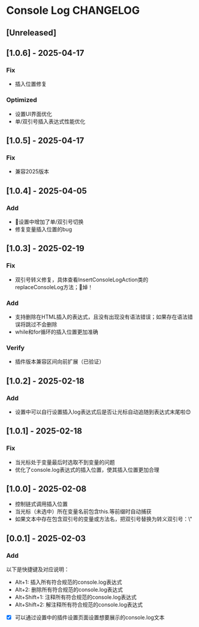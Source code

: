 <!-- Keep a Changelog guide -> https://keepachangelog.com -->
# Console Log CHANGELOG

## [Unreleased]

## [1.0.6] - 2025-04-17

### Fix
- 插入位置修复

### Optimized
- 设置UI界面优化
- 单/双引号插入表达式性能优化

## [1.0.5] - 2025-04-17

### Fix
- 兼容2025版本

## [1.0.4] - 2025-04-05

### Add
- 🎉设置中增加了单/双引号切换
- 修复变量插入位置的bug

## [1.0.3] - 2025-02-19

### Fix
- 双引号转义修复，具体查看InsertConsoleLogAction类的replaceConsoleLog方法；🤡焯！

### Add
- 支持删除在HTML插入的表达式，且没有出现没有语法错误；如果存在语法错误将跳过不会删除
- while和for循环的插入位置更加准确

### Verify
- 插件版本兼容区间向前扩展（已验证）

## [1.0.2] - 2025-02-18

### Add
- 设置中可以自行设置插入log表达式后是否让光标自动追随到表达式末尾啦😊

## [1.0.1] - 2025-02-18

### Fix
- 当光标处于变量最后时选取不到变量的问题
- 优化了console.log表达式的插入位置，使其插入位置更加合理

## [1.0.0] - 2025-02-08

- 控制链式调用插入位置
- 当光标（未选中）所在变量名前包含this.等前缀时自动捕获
- 如果文本中存在包含双引号的变量或方法名，把双引号替换为转义双引号：\\"

## [0.0.1] - 2025-02-03

### Add

以下是快捷键及对应说明：
- Alt+1: 插入所有符合规范的console.log表达式
- Alt+2: 删除所有符合规范的console.log表达式
- Alt+Shift+1: 注释所有符合规范的console.log表达式
- Alt+Shift+2: 解注释所有符合规范的console.log表达式

- [x] 可以通过设置中的插件设置页面设置想要展示的console.log文本
